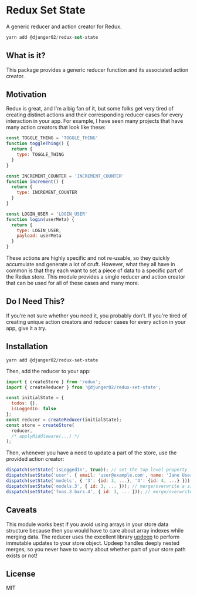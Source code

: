 Redux Set State
=============

A generic reducer and action creator for Redux.

```js
yarn add @djunger02/redux-set-state
```

## What is it?

This package provides a generic reducer function and its associated action creator.


## Motivation

Redux is great, and I'm a big fan of it, but some folks get very tired of creating distinct actions and their corresponding reducer cases for every interaction in your app.  For example, I have seen many projects that have many action creators that look like these:

```js
const TOGGLE_THING = 'TOGGLE_THING'
function toggleThing() {
  return {
    type: TOGGLE_THING
  }
}
```

```js
const INCREMENT_COUNTER = 'INCREMENT_COUNTER'
function increment() {
  return {
    type: INCREMENT_COUNTER
  }
}
```

```js
const LOGIN_USER = 'LOGIN_USER'
function login(userMeta) {
  return {
    type: LOGIN_USER,
    payload: userMeta
  }
}
```

These actions are highly specific and not re-usable, so they quickly accumulate and generate a lot of cruft.  However, what they all have in common is that they each want to set a piece of data to a specific part of the Redux store.  This module provides a single reducer and action creator that can be used for all of these cases and many more.


## Do I Need This?

If you’re not sure whether you need it, you probably don’t.  If you're tired of creating unique action creators and reducer cases for every action in your app, give it a try.


## Installation

```
yarn add @djunger02/redux-set-state
```

Then, add the reducer to your app:

```js
import { createStore } from 'redux';
import { createReducer } from '@djunger02/redux-set-state';

const initialState = {
  todos: {},
  isLoggedIn: false
};
const reducer = createReducer(initialState);
const store = createStore(
  reducer,
  /* applyMiddleware(...) */
);
```

Then, whenever you have a need to update a part of the store, use the provided action creator:

```js
dispatch(setState('isLoggedIn', true)); // set the top level property 'isLoggedIn' to true
dispatch(setState('user', { email: 'user@example.com', name: 'Jane User' })); // merge the email and name properties onto the user object
dispatch(setState('models', { '3': {id: 3, ...}, '4': {id: 4, ...} })); // merge a number of models into the store
dispatch(setState('models.3', { id: 3, ... })); // merge/overwrite a single model into the store
dispatch(setState('foos.3.bars.4', { id: 3, ... })); // merge/overwrite a single nested model into the store

```

## Caveats

This module works best if you avoid using arrays in your store data structure because then you would have to care about array indexes while merging data.  The reducer uses the excellent library [updeep](https://github.com/substantial/updeep) to perform immutable updates to your store object.  Updeep handles deeply nested merges, so you never have to worry about whether part of your store path exists or not!


## License

MIT
